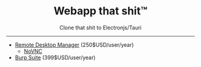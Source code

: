 <h1 align="center">Webapp that shit™</h1>
<p align="center">Clone that shit to Electronjs/Tauri</p>

<hr/>

- [Remote Desktop Manager](https://remotedesktopmanager.com/) (250$USD/user/year)
  - [NoVNC](https://github.com/novnc/noVNC)
- [Burp Suite](https://portswigger.net/burp) (399$USD/user/year)
